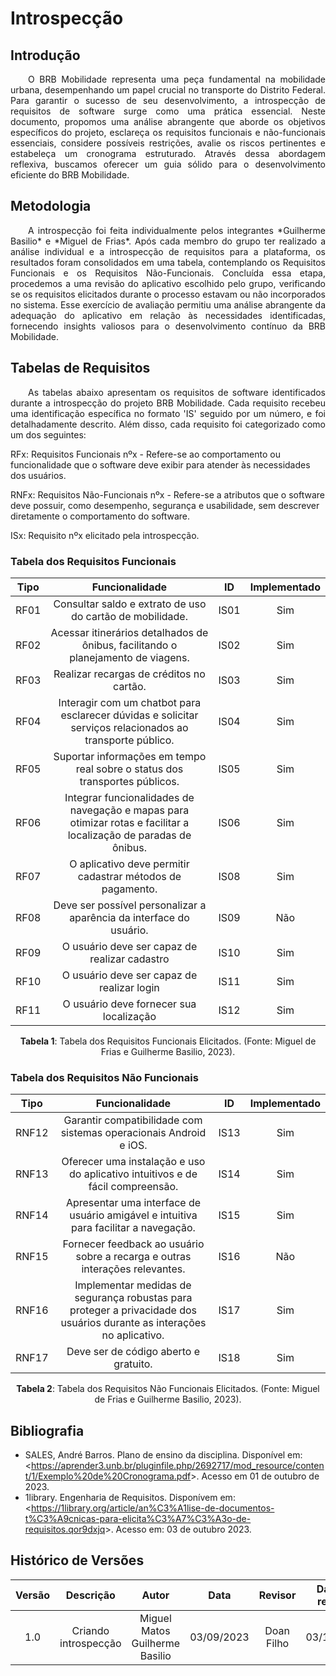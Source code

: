# **Introspecção**

## **Introdução**

<p style="text-align: justify;">
&emsp;&emsp;O BRB Mobilidade representa uma peça fundamental na mobilidade urbana, desempenhando um papel crucial no transporte do Distrito Federal. Para garantir o sucesso de seu desenvolvimento, a introspecção de requisitos de software surge como uma prática essencial. Neste documento, propomos uma análise abrangente que aborde os objetivos específicos do projeto, esclareça os requisitos funcionais e não-funcionais essenciais, considere possíveis restrições, avalie os riscos pertinentes e estabeleça um cronograma estruturado. Através dessa abordagem reflexiva, buscamos oferecer um guia sólido para o desenvolvimento eficiente do BRB Mobilidade.
</p>

## **Metodologia**

<p style="text-align: justify;">
&emsp;&emsp;A introspecção foi feita individualmente pelos integrantes *Guilherme Basilio* e *Miguel de Frias*. Após cada membro do grupo ter realizado a análise individual e a introspecção de requisitos para a plataforma, os resultados foram consolidados em uma tabela, contemplando os Requisitos Funcionais e os Requisitos Não-Funcionais. Concluída essa etapa, procedemos a uma revisão do aplicativo escolhido pelo grupo, verificando se os requisitos elicitados durante o processo estavam ou não incorporados no sistema. Esse exercício de avaliação permitiu uma análise abrangente da adequação do aplicativo em relação às necessidades identificadas, fornecendo insights valiosos para o desenvolvimento contínuo da BRB Mobilidade.
</p>

## **Tabelas de Requisitos**

<p style="text-align: justify;">
&emsp;&emsp;As tabelas abaixo apresentam os requisitos de software identificados durante a introspecção do projeto BRB Mobilidade. Cada requisito recebeu uma identificação específica no formato 'IS' seguido por um número, e foi detalhadamente descrito. Além disso, cada requisito foi categorizado como um dos seguintes:
</p>


RFx: Requisitos Funcionais nºx - Refere-se ao comportamento ou funcionalidade que o software deve exibir para atender às necessidades dos usuários.

RNFx: Requisitos Não-Funcionais nºx - Refere-se a atributos que o software deve possuir, como desempenho, segurança e usabilidade, sem descrever diretamente o comportamento do software.

ISx: Requisito nºx elicitado pela introspecção.

### **Tabela dos Requisitos Funcionais**

| Tipo   | Funcionalidade                                       | ID   | Implementado |
| :---:  | :--------------------------------------------------: | :---: | :----------: |
| RF01   | Consultar saldo e extrato de uso do cartão de mobilidade. | IS01 | Sim |
| RF02   | Acessar itinerários detalhados de ônibus, facilitando o planejamento de viagens. | IS02 | Sim |
| RF03   | Realizar recargas de créditos no cartão. | IS03 | Sim |
| RF04   | Interagir com um chatbot para esclarecer dúvidas e solicitar serviços relacionados ao transporte público. | IS04 | Sim   |
| RF05   | Suportar informações em tempo real sobre o status dos transportes públicos. | IS05 | Sim     |
| RF06   | Integrar funcionalidades de navegação e mapas para otimizar rotas e facilitar a localização de paradas de ônibus. | IS06 | Sim    |
| RF07   | O aplicativo deve permitir cadastrar métodos de pagamento. | IS08 | Sim     |
| RF08   | Deve ser possível personalizar a aparência da interface do usuário. | IS09 |  Não    |
| RF09   | O usuário deve ser capaz de realizar cadastro | IS10 |    Sim          |
| RF10   | O usuário deve ser capaz de realizar login | IS11 |        Sim      |
| RF11   | O usuário deve fornecer sua localização | IS12 |      Sim        |

<div style="text-align: center">
    <p> <b>Tabela 1</b>: Tabela dos Requisitos Funcionais Elicitados. (Fonte: Miguel de Frias e Guilherme Basilio, 2023).</p>
</div>

### **Tabela dos Requisitos Não Funcionais**
| Tipo   | Funcionalidade                                       | ID   | Implementado |
| :---:  | :-------------------------------------------------: | :---: | :----------: |
| RNF12  | Garantir compatibilidade com sistemas operacionais Android e iOS.                                       | IS13 |       Sim       |
| RNF13  | Oferecer uma instalação e uso do aplicativo intuitivos e de fácil compreensão.                            | IS14 |     Sim         |
| RNF14  | Apresentar uma interface de usuário amigável e intuitiva para facilitar a navegação.                    | IS15 |    Sim          |
| RNF15  | Fornecer feedback ao usuário sobre a recarga e outras interações relevantes.        | IS16 |      Não        |
| RNF16  | Implementar medidas de segurança robustas para proteger a privacidade dos usuários durante as interações no aplicativo. | IS17 |      Sim        |
| RNF17  | Deve ser de código aberto e gratuito.                                                                  | IS18 |      Sim        |

<div style="text-align: center">
    <p> <b>Tabela 2</b>: Tabela dos Requisitos Não Funcionais Elicitados. (Fonte: Miguel de Frias e Guilherme Basilio, 2023).</p>
</div>

## **Bibliografia**

- SALES, André Barros. Plano de ensino da disciplina. Disponível em: <<https://aprender3.unb.br/pluginfile.php/2692717/mod_resource/content/1/Exemplo%20de%20Cronograma.pdf>>. Acesso em 01 de outubro de 2023.
- 1library. Engenharia de Requisitos. Disponívem em: <<https://1library.org/article/an%C3%A1lise-de-documentos-t%C3%A9cnicas-para-elicita%C3%A7%C3%A3o-de-requisitos.qor9dxjq>>. Acesso em: 03 de outubro 2023.


## **Histórico de Versões**
| Versão |          Descrição              |     Autor       |      Data      |   Revisor     |    Data de revisão    |  
|:------:|:-------------------------------:|:---------------:|:--------------:|:-------------:|:---------------------:|
|  1.0   | Criando introspecção |Miguel Matos Guilherme Basilio |   03/09/2023   |  Doan Filho  |      03/10/2023      |
